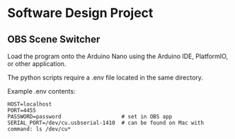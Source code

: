 # Software Design Project

## OBS Scene Switcher

Load the program onto the Arduino Nano using the Arduino IDE, PlatformIO, or other application.

The python scripts require a .env file located in the same directory.

Example .env contents:

```console
HOST=localhost
PORT=4455
PASSWORD=password                   # set in OBS app
SERIAL_PORT=/dev/cu.usbserial-1410  # can be found on Mac with command: ls /dev/cu*
```
